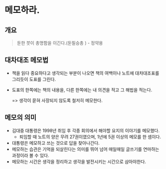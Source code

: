 # 메모하라.



## 개요&#x20;

> 둔한 붓이 총명함을 이긴다.(둔필승총 ) - 정약용&#x20;





## 대차대조 메모법&#x20;

* 책을 읽다 중요하다고 생각되는 부분이 나오면 책의 여백이나 노트에 대차대조표를 그리듯이 도표를 그린다.&#x20;
*   도표의 한쪽에는 책의 내용을, 다른 한쪽에는 내 의견을 적고 그 해법을 적는다.&#x20;

    \=> 생각이 묻혀 사장되지 않도록 철저히 메모한다.&#x20;



## 메모의 의미&#x20;

* 김대중 대통령은 1998년 취임 후 각종 회의에서 해야할 요지의 이야기를 메모했다.&#x20;
  * 퇴임할 때 노트의 양은 무려 27권이였으며, 1년에 5권 이상의 메모를 한 셈이다.&#x20;
* 대통령은 메모하고 쓰는 것으로 답을 찾아나간다.&#x20;
* 메모하는 습관은 기억을 되살린다는 의미를 뛰어 넘어 매일매일 글쓰기를 연마하는 과정이라 볼 수 있다.&#x20;
* 메모하는 시간은 생각을 정리하고 생각을 발전시키는 시간으로 삼아야한다.&#x20;



